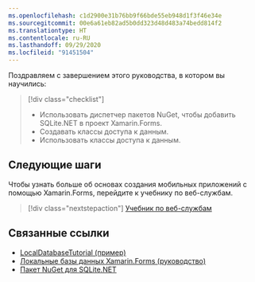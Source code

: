 ```yaml
---
ms.openlocfilehash: c1d2900e31b76bb9f66bde55eb948d1f3f46e34e
ms.sourcegitcommit: 00e6a61eb82ad5b0dd323d48d483a74bedd814f2
ms.translationtype: HT
ms.contentlocale: ru-RU
ms.lasthandoff: 09/29/2020
ms.locfileid: "91451504"
---
```

Поздравляем с завершением этого руководства, в котором вы научились:

> [!div class="checklist"]
>
> - Использовать диспетчер пакетов NuGet, чтобы добавить SQLite.NET в проект Xamarin.Forms.
> - Создавать классы доступа к данным.
> - Использовать классы доступа к данным.

## <a name="next-steps"></a>Следующие шаги

Чтобы узнать больше об основах создания мобильных приложений с помощью Xamarin.Forms, перейдите к учебнику по веб-службам.

> [!div class="nextstepaction"]
> [Учебник по веб-службам](~/get-started/tutorials/web-service/index.yml)

## <a name="related-links"></a>Связанные ссылки

- [LocalDatabaseTutorial (пример)](/samples/xamarin/xamarin-forms-samples/getstarted-tutorials-localdatabasetutorial/)
- [Локальные базы данных Xamarin.Forms (руководство)](~/xamarin-forms/data-cloud/data/databases.md)
- [Пакет NuGet для SQLite.NET](https://www.nuget.org/packages/sqlite-net-pcl/)